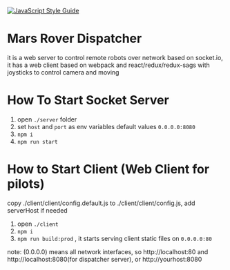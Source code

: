 [![JavaScript Style Guide](https://img.shields.io/badge/code_style-standard-brightgreen.svg)](https://standardjs.com)

Mars Rover Dispatcher
=========================
it is a web server to control remote robots over network based on socket.io,
it has a web client based on webpack and react/redux/redux-sags with joysticks to control camera and moving

# How To Start Socket Server
1. open `./server` folder
1. set `host` and `port` as env variables default values `0.0.0.0:8080`
1. `npm i`
1. `npm run start`


# How to Start Client (Web Client for pilots)
copy ./client/client/config.default.js to ./client/client/config.js, add serverHost if needed
1. open `./client`
1. `npm i`
1. `npm run build:prod` , it starts serving client static files on `0.0.0.0:80`

note:
(0.0.0.0) means all network interfaces, so http://localhost:80 and http://localhost:8080(for dispatcher server), or http://yourhost:8080
